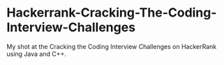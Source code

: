 # Hackerrank-Cracking-The-Coding-Interview-Challenges
My shot at the Cracking the Coding Interview Challenges on HackerRank using Java and C++.
